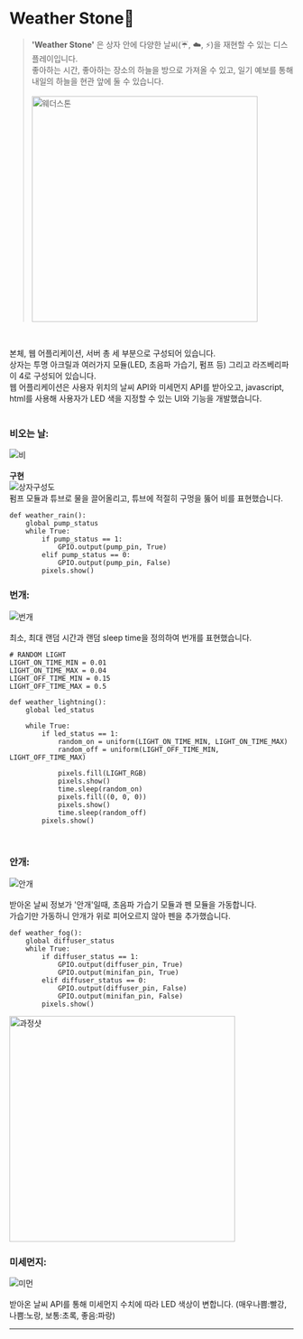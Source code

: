 # Weather Stone🔮

> **'Weather Stone'** 은 상자 안에 다양한 날씨(☔️, ☁️, ⚡️)을 재현할 수 있는 디스플레이입니다. <br />
> 좋아하는 시간, 좋아하는 장소의 하늘을 방으로 가져올 수 있고, 일기 예보를 통해 내일의 하늘을 현관 앞에 둘 수 있습니다. <br /> <br />
<img width="400" alt="웨더스톤" src="https://user-images.githubusercontent.com/68539040/174648010-8c14b96d-2b94-4655-b1ac-c46e6902506b.png"> <br />
<br />


본체, 웹 어플리케이션, 서버 총 세 부분으로 구성되어 있습니다. <br />
상자는 투명 아크릴과 여러가지 모듈(LED, 초음파 가습기, 펌프 등) 그리고 라즈베리파이 4로 구성되어 있습니다. <br />
웹 어플리케이션은 사용자 위치의 날씨 API와 미세먼지 API를 받아오고, javascript, html를 사용해 사용자가 LED 색을 지정할 수 있는 UI와 기능을 개발했습니다.
<br /> <br />


### 비오는 날:  <br />
![비](https://user-images.githubusercontent.com/68539040/174646752-c75f19e2-433b-4764-81eb-05aa37f2459b.gif) <br /> <br />
**구현** <br />
![상자구성도](https://user-images.githubusercontent.com/68539040/174644707-e0a2c088-b679-460c-a73d-dc3391e092d2.png) <br />
펌프 모듈과 튜브로 물을 끌어올리고, 튜브에 적절히 구멍을 뚫어 비를 표현했습니다. <br />

```
def weather_rain():
    global pump_status
    while True:
        if pump_status == 1:
            GPIO.output(pump_pin, True)
        elif pump_status == 0:
            GPIO.output(pump_pin, False)
        pixels.show()
```


### 번개:  <br />
![번개](https://user-images.githubusercontent.com/68539040/174645794-2a94f252-e9e6-488f-b495-889318f5778c.gif) <br /> <br />
최소, 최대 랜덤 시간과 랜덤 sleep time을 정의하여 번개를 표현했습니다.  <br />

```
# RANDOM LIGHT
LIGHT_ON_TIME_MIN = 0.01
LIGHT_ON_TIME_MAX = 0.04
LIGHT_OFF_TIME_MIN = 0.15
LIGHT_OFF_TIME_MAX = 0.5

def weather_lightning():
    global led_status

    while True:
        if led_status == 1:
            random_on = uniform(LIGHT_ON_TIME_MIN, LIGHT_ON_TIME_MAX)
            random_off = uniform(LIGHT_OFF_TIME_MIN, LIGHT_OFF_TIME_MAX)

            pixels.fill(LIGHT_RGB)
            pixels.show()
            time.sleep(random_on)
            pixels.fill((0, 0, 0))
            pixels.show()
            time.sleep(random_off)
        pixels.show()
```
<br />



### 안개:  <br />
![안개](https://user-images.githubusercontent.com/68539040/174647819-57f8f9de-6f4b-4f30-a36c-f222d2d8ed04.gif) <br /> <br />
받아온 날씨 정보가 '안개'일때, 초음파 가습기 모듈과 펜 모듈을 가동합니다. <br />
가습기만 가동하니 안개가 위로 피어오르지 않아 펜을 추가했습니다. <br />

```
def weather_fog():
    global diffuser_status
    while True:
        if diffuser_status == 1:
            GPIO.output(diffuser_pin, True)
            GPIO.output(minifan_pin, True)
        elif diffuser_status == 0:
            GPIO.output(diffuser_pin, False)
            GPIO.output(minifan_pin, False)
        pixels.show()
```

<img width="400" alt="과정샷" src="https://user-images.githubusercontent.com/68539040/174648491-f08e8822-6684-4651-ae46-390cc301d530.png"> <br />

### 미세먼지: <br />
![미먼](https://user-images.githubusercontent.com/68539040/174747297-025ed82c-b0f4-405e-8976-b590bd9364b6.gif) <br /> <br />
받아온 날씨 API를 통해 미세먼지 수치에 따라 LED 색상이 변합니다. (매우나쁨:빨강, 나쁨:노랑, 보통:초록, 좋음:파랑) <br /> <hr />











